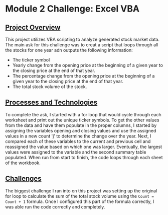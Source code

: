 # Module 2 Challenge: Excel VBA
<ins>Project Overview</ins>
-----

This project utilizes VBA scripting to analyze generated stock market data. The main ask for this challenge was to creat a script that loops through all the stocks for one year adn outputs the following information:
* The ticker symbol
* Yearly change from the opening price at the beginning of a given year to the closing price at the end of that year.
* The percentage change from the opening price at the beginning of a given year to the closing price at the end of that year.
* The total stock volume of the stock.

<ins>Processes and Technologies</ins>
-----


To complete the ask, I started with a for loop that would cycle through each worksheet and print out the unique ticker symbols. To get the other values from the data and have them populate in the proper columns, I started by assigning the variables opening and closing values and use the assigned values in a new count 'j' to determine the change over the year. Next, I compared each of these variables to the current and previous cell and reassigned the value based on which one was larger. Eventually, the largest values were assigned to the variable and the second summary table populated. When run from start to finish, the code loops through each sheet of the workbook.

<ins>Challenges</ins>
-----

The biggest challenge I ran into on this project was setting up the original for loop to calculate the sum of the total stock volume using the `Count = Count + 1` formula. Once I configured this part of the formula correctly, I was able run the code correctly and completely.
